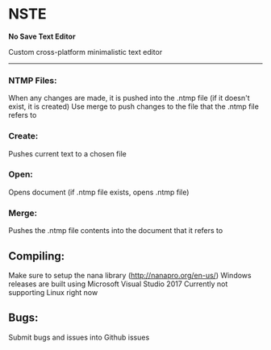 # NSTE
**No Save Text Editor**

Custom cross-platform minimalistic text editor
<hr>





### NTMP Files:
When any changes are made, it is pushed into the .ntmp file (if it doesn't exist, it is created)
Use merge to push changes to the file that the .ntmp file refers to

### Create:
Pushes current text to a chosen file

### Open:
Opens document (if .ntmp file exists, opens .ntmp file)

### Merge:
Pushes the .ntmp file contents into the document that it refers to





## Compiling:
Make sure to setup the nana library (http://nanapro.org/en-us/)
Windows releases are built using Microsoft Visual Studio 2017
Currently not supporting Linux right now

## Bugs:
Submit bugs and issues into Github issues
